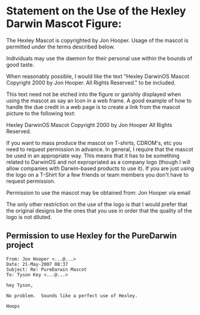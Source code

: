 # Statement on the Use of the Hexley Darwin Mascot Figure:

The Hexley Mascot is copyrighted by Jon Hooper. Usage of the mascot is permitted under the terms described below.

Individuals may use the daemon for their personal use within the bounds of good taste.

When reasonably possible, I would like the text "Hexley DarwinOS Mascot Copyright 2000 by Jon Hooper. All Rights Reserved." to be included.

This text need not be etched into the figure or garishly displayed when using the mascot as say an Icon in a web frame. A good example of how to handle the due credit in a web page is to create a link from the mascot picture to the following text:

Hexley DarwinOS Mascot Copyright 2000 by Jon Hooper
All Rights Reserved.

If you want to mass produce the mascot on T-shirts, CDROM's, etc you need to request permission in advance. In general, I require that the mascot be used in an appropriate way. This means that it has to be something related to DarwinOS and not expropriated as a company logo (though I will allow companies with Darwin-based products to use it). If you are just using the logo on a T-Shirt for a few friends or team members you don't have to request permission.

Permission to use the mascot may be obtained from:
Jon Hooper via email

The only other restriction on the use of the logo is that I would prefer that the original designs be the ones that you use in order that the quality of the logo is not diluted.

## Permission to use Hexley for the PureDarwin project
```
From: Jon Hooper <...@...>
Date: 21-May-2007 08:37
Subject: Re: PureDarwin Mascot 
To: Tyson Key <...@...>

hey Tyson,

No problem.  Sounds like a perfect use of Hexley.

Hoops
```
